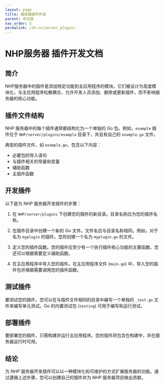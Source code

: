 ```yaml
---
layout: page
title: 服务器插件开发
parent: 中文版
nav_order: 5
permalink: /zh-cn/server_plugin/
---
```


# NHP服务器 插件开发文档

## 简介
NHP服务器中的插件是添加特定功能到主应用程序的模块。它们被设计为高度模块化，与主应用程序松散耦合，允许开发人员添加、删除或更新插件，而不影响服务器的核心功能。

## 插件文件结构
NHP 服务器中的每个插件通常都结构化为一个单独的 Go 包。例如，`example` 插件位于 `NHP/server/plugins/example` 目录下，并且有自己的 `example.go` 文件。

典型的插件文件，如 `example.go`，包含以下内容：

- 必要包的导入语句
- 与插件相关的常量和变量
- 辅助函数
- 主插件函数


## 开发插件

以下是为 NHP 服务器开发插件的步骤：

1. 在 `NHP/server/plugins` 下创建您的插件的新目录。目录名称应为您的插件名称。

2. 在插件目录中创建一个新的 Go 文件。文件名应与目录名称相同。例如，对于名为 `myplugin` 的插件，您将创建一个名为 `myplugin.go` 的文件。

3. 定义您的插件函数。您的插件应至少有一个执行插件核心功能的主要函数。您还可以根据需要定义辅助函数。

4. 在主应用程序中导入您的插件。在主应用程序文件 (`main.go`) 中，导入您的插件包并根据需要调用您的插件函数。

## 测试插件
要测试您的插件，您可以在与插件文件相同的目录中编写一个单独的 `_test.go` 文件来编写单元测试。Go 的内置测试包 (`testing`) 可用于编写和运行测试。

## 部署插件
要部署您的插件，只需构建并运行主应用程序。您的插件将包含在构建中，并在服务器运行时可用。

## 结论
为 NHP 服务器开发插件可以以一种模块化和可维护的方式扩展服务器的功能。通过遵循上述步骤，您可以创建自己的插件并为 NHP 服务器项目做出贡献。

